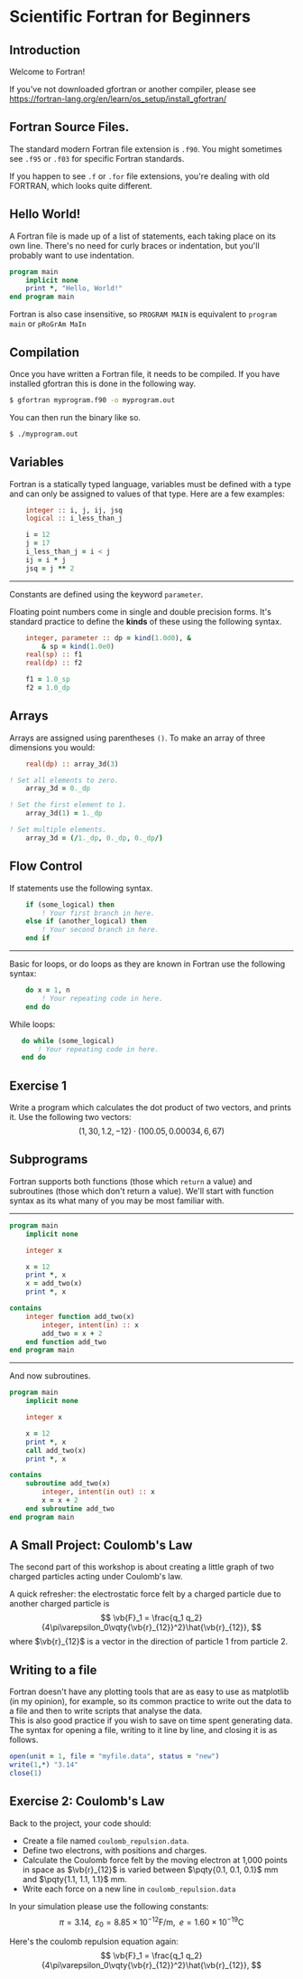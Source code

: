 # Scientific Fortran for Beginners

## Introduction

Welcome to Fortran!

If you've not downloaded gfortran or another compiler, please see <https://fortran-lang.org/en/learn/os_setup/install_gfortran/>

## Fortran Source Files.

The standard modern Fortran file extension is `.f90`. You might sometimes see `.f95` or `.f03` for specific Fortran standards.

If you happen to see `.f` or `.for` file extensions, you're dealing with old FORTRAN, which looks quite different.

## Hello World!

A Fortran file is made up of a list of statements, each taking place on its own line. There's no need for curly braces or indentation, but you'll probably want to use indentation.
```fortranfree
program main
    implicit none
    print *, "Hello, World!"
end program main
```
Fortran is also case insensitive, so `PROGRAM MAIN` is equivalent to `program main` or `pRoGrAm MaIn`

## Compilation

Once you have written a Fortran file, it needs to be compiled. If you have installed gfortran this is done in the following way.
```Bash
$ gfortran myprogram.f90 -o myprogram.out
```
You can then run the binary like so.
```Bash
$ ./myprogram.out
```

## Variables

Fortran is a statically typed language, variables must be defined with a type and can only be assigned to values of that type. Here are a few examples:
```fortranfree
    integer :: i, j, ij, jsq
    logical :: i_less_than_j

    i = 12
    j = 17
    i_less_than_j = i < j
    ij = i * j
    jsq = j ** 2
```

---

Constants are defined using the keyword `parameter`.

Floating point numbers come in single and double precision forms. It's standard practice to define the **kinds** of these using the following syntax.
```fortranfree
    integer, parameter :: dp = kind(1.0d0), &
        & sp = kind(1.0e0)
    real(sp) :: f1
    real(dp) :: f2

    f1 = 1.0_sp
    f2 = 1.0_dp

```

## Arrays

Arrays are assigned using parentheses `()`. To make an array of three dimensions you would:
```fortranfree
    real(dp) :: array_3d(3)

! Set all elements to zero.
    array_3d = 0._dp

! Set the first element to 1.
    array_3d(1) = 1._dp

! Set multiple elements.
    array_3d = (/1._dp, 0._dp, 0._dp/)
```

## Flow Control

If statements use the following syntax.
```fortranfree
    if (some_logical) then
        ! Your first branch in here.
    else if (another_logical) then
        ! Your second branch in here.
    end if
```

---

Basic for loops, or do loops as they are known in Fortran use the following syntax:
```fortranfree
    do x = 1, n
        ! Your repeating code in here.
    end do
```

While loops:
```fortranfree
   do while (some_logical)
       ! Your repeating code in here.
   end do
```

## Exercise 1

Write a program which calculates the dot product of two vectors, and prints it. Use the following two vectors:
$$
    \left( 1, 30, 1.2, -12 \right) \cdot \left( 100.05, 0.00034, 6, 67 \right)
$$

## Subprograms

Fortran supports both functions (those which `return` a value) and subroutines (those which don't return a value). We'll start with function syntax as its what many of you may be most familiar with.

---

```fortranfree
program main
    implicit none

    integer x

    x = 12
    print *, x
    x = add_two(x)
    print *, x

contains
    integer function add_two(x)
        integer, intent(in) :: x
        add_two = x + 2
    end function add_two
end program main
```

---

And now subroutines.

```fortranfree
program main
    implicit none

    integer x

    x = 12
    print *, x
    call add_two(x)
    print *, x

contains
    subroutine add_two(x)
        integer, intent(in out) :: x
        x = x + 2
    end subroutine add_two
end program main
```

## A Small Project: Coulomb's Law

The second part of this workshop is about creating a little graph of two charged particles acting under Coulomb's law.

A quick refresher: the electrostatic force felt by a charged particle due to another charged particle is
$$
    \vb{F}_1 = \frac{q_1 q_2}{4\pi\varepsilon_0\vqty{\vb{r}_{12}}^2}\hat{\vb{r}_{12}},
$$
where $\vb{r}_{12}$ is a vector in the direction of particle 1 from particle 2.

## Writing to a file

Fortran doesn't have any plotting tools that are as easy to use as matplotlib (in my opinion), for example, so its common practice to write out the data to a file and then to write scripts that analyse the data.  
This is also good practice if you wish to save on time spent generating data. The syntax for opening a file, writing to it line by line, and closing it is as follows.
```fortranfree
open(unit = 1, file = "myfile.data", status = "new")
write(1,*) "3.14"
close(1)
```

## Exercise 2: Coulomb's Law

Back to the project, your code should:

* Create a file named `coulomb_repulsion.data`.
* Define two electrons, with positions and charges.
* Calculate the Coulomb force felt by the moving electron at 1,000 points in space as $\vb{r}_{12}$ is varied between $\pqty{0.1, 0.1, 0.1}$ mm and $\pqty{1.1, 1.1, 1.1}$ mm.
* Write each force on a new line in `coulomb_repulsion.data`

In your simulation please use the following constants:
$$
    \pi = 3.14,\,\,\,\varepsilon_0 = 8.85\times10^{-12}\text{F/m},\,\,\,e=1.60\times10^{-19}\text{C}
$$

Here's the coulomb repulsion equation again:
$$
    \vb{F}_1 = \frac{q_1 q_2}{4\pi\varepsilon_0\vqty{\vb{r}_{12}}^2}\hat{\vb{r}_{12}},
$$
